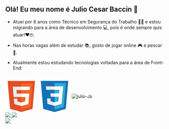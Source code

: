 ## Olá! Eu meu nome é Julio Cesar Baccin 👋

- Atuei por 8 anos como Técnico em Segurança do Trabalho 👷🏽 e estou migrando para a área de desenvolvimento 💻, pois é onde sempre quis atuar!❤️🤓.

- Nas horas vagas além de estudar 📚, gosto de jogar online 🎮 e pescar 🎣.

- Atualmente estou estudando tecnologias voltadas para a área de Front-End:

 </div>
 <div style="display: inline_block"><br>
  <img align="center" alt="julio-HTML" height="100" width="100" src="https://raw.githubusercontent.com/devicons/devicon/master/icons/html5/html5-original.svg">
  <img align="center" alt="julio-CSS" height="100" width="100" src="https://raw.githubusercontent.com/devicons/devicon/master/icons/css3/css3-original.svg">
  <img align="center" alt="julio-Js" height="100" width="100" src="https://cdn.jsdelivr.net/gh/devicons/devicon/icons/javascript/javascript-original.svg" />
 </div>
 
 <div> 
  <a href="https://github.com/juliobaccin">
  <img height="200em" src="https://github-readme-stats.vercel.app/api?username=juliobaccin&show_icons=true&theme=tokyonight&include_all_commits=true&count_private=true"/>
  <img height="200em" src="https://github-readme-stats.vercel.app/api/top-langs/?username=juliobaccin&layout=compact&langs_count=7&theme=tokyonight"/>
</div>
 
  <div>
    <a href="https://www.linkedin.com/in/julio-cesar-baccin-1880a3a5/" target="_blank"><img src="https://img.shields.io/badge/-LinkedIn-%230077B5?style=for-the-badge&logo=linkedin&logoColor=white" target="_blank"></a>
  </div>
